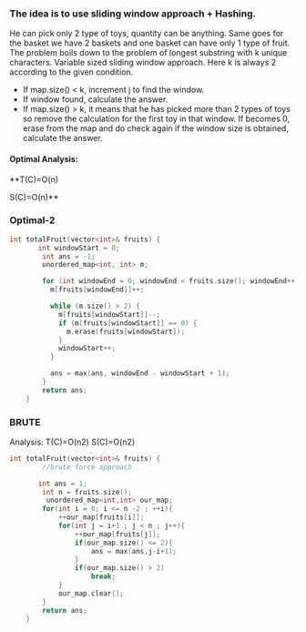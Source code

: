 ### The idea is to use sliding window approach + Hashing.

He can pick only 2 type of toys, quantity can be anything. Same goes for the basket we have 2 baskets and one basket can have only 1 type of fruit.
The problem boils down to the problem of longest substring with k unique characters. Variable sized sliding window approach.
Here k is always 2 according to the given condition.

- If map.size() < k, increment j to find the window.
- If window found, calculate the answer.
- If map.size() > k, it means that he has picked more than 2 types of toys so remove the calculation for the first toy in that window. If becomes 0, erase from the map and do check again if the window size is obtained, calculate the answer.

#### Optimal Analysis:

**T(C)=O(n)

S(C)=O(n)**


### Optimal-2

```c++
int totalFruit(vector<int>& fruits) {
       int windowStart = 0;
        int ans = -1;
        unordered_map<int, int> m;

        for (int windowEnd = 0; windowEnd < fruits.size(); windowEnd++) {
          m[fruits[windowEnd]]++;

          while (m.size() > 2) {
            m[fruits[windowStart]]--;
            if (m[fruits[windowStart]] == 0) {
              m.erase(fruits[windowStart]);
            }
            windowStart++;
          }

          ans = max(ans, windowEnd - windowStart + 1);
        }
        return ans;
    }
 ```
    
### BRUTE
Analysis:
T(C)=O(n2)
S(C)=O(n2)

```c++
int totalFruit(vector<int>& fruits) {
        //brute force approach 

       int ans = 1;
        int n = fruits.size();
         unordered_map<int,int> our_map;
        for(int i = 0; i <= n -2 ; ++i){
            ++our_map[fruits[i]];
            for(int j = i+1 ; j < n ; j++){
                ++our_map[fruits[j]];
                if(our_map.size() <= 2){
                    ans = max(ans,j-i+1);
                }
                if(our_map.size() > 2)
                    break;
            }
            our_map.clear();
        }
        return ans;
    }
```

